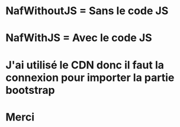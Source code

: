 # NafWithoutJS = Sans le code JS

# NafWithJS = Avec le code JS

# J'ai utilisé le CDN donc il faut la connexion pour importer la partie bootstrap

# Merci
